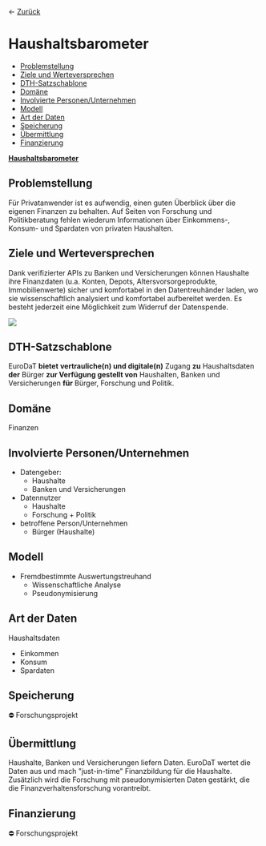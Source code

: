 &larr; [Zurück](..)
# Haushaltsbarometer

-   [Problemstellung](#problemstellung)
-   [Ziele und Werteversprechen](#ziele)
-   [DTH-Satzschablone](#schablone)
-   [Domäne](#domaene)
-   [Involvierte Personen/Unternehmen](#involv)
-   [Modell](#modell)
-   [Art der Daten](#daten)
-   [Speicherung](#speicherung)
-   [Übermittlung](#uebermittlung)
-   [Finanzierung](#finanzierung)

**[Haushaltsbarometer](https://www.eurodat.org/haushaltsbarometer)**

<a name="problemstellung"></a>
## Problemstellung

Für Privatanwender ist es aufwendig, einen guten Überblick über die eigenen Finanzen zu behalten. Auf Seiten von Forschung und Politikberatung fehlen wiederum Informationen über Einkommens-, Konsum- und Spardaten von privaten Haushalten.

<a name="ziele"></a>
## Ziele und Werteversprechen

Dank verifizierter APIs zu Banken und Versicherungen können Haushalte ihre Finanzdaten (u.a. Konten, Depots, Altersvorsorgeprodukte, Immobilienwerte) sicher und komfortabel in den Datentreuhänder laden, wo sie wissenschaftlich analysiert und komfortabel aufbereitet werden. Es besteht jederzeit eine Möglichkeit zum Widerruf der Datenspende.

![](https://www.eurodat.org/fileadmin/user_upload/EUD_Haushaltsbarometer.svg)

<a name="schablone"></a>
## DTH-Satzschablone

EuroDaT  **bietet** **vertrauliche(n) und digitale(n)** Zugang  **zu**  Haushaltsdaten  **der** Bürger  **zur Verfügung gestellt von**  Haushalten, Banken und Versicherungen  **für** Bürger, Forschung und Politik.

<a name="domaene"></a>
## Domäne

Finanzen

<a name="involv"></a>
## Involvierte Personen/Unternehmen

-   Datengeber:
    -   Haushalte
    -   Banken und Versicherungen
-   Datennutzer
    -   Haushalte
    -   Forschung + Politik
-   betroffene Person/Unternehmen
    -   Bürger (Haushalte)

<a name="modell"></a>
## Modell

-   Fremdbestimmte Auswertungstreuhand
    -   Wissenschaftliche Analyse
    -   Pseudonymisierung

<a name="daten"></a>
## Art der Daten

Haushaltsdaten

-   Einkommen
-   Konsum
-   Spardaten

<a name="speicherung"></a>
## Speicherung

:no_entry:  Forschungsprojekt

<a name="uebermittlung"></a>
## Übermittlung

Haushalte, Banken und Versicherungen liefern Daten. EuroDaT wertet die Daten aus und mach "just-in-time" Finanzbildung für die Haushalte. Zusätzlich wird die Forschung mit pseudonymisierten Daten gestärkt, die die Finanzverhaltensforschung vorantreibt.

<a name="finanzierung"></a>
## Finanzierung

:no_entry:  Forschungsprojekt